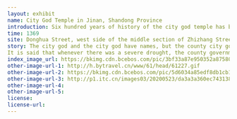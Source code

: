 ```yaml
---
layout: exhibit
name: City God Temple in Jinan, Shandong Province
introduction: Six hundred years of history of the city god temple has become a "rental house", the temple lived in some small vendors and other tenants. It is understood that the Jinan Governor City God Temple, which has a history of 646 years, is the largest existing city god temple in Shandong. This city god temple as early as 1979 was listed as the first batch of cultural relics protection units in Jinan, but because of various reasons, the building has not been timely protected and repaired, the only remaining mountain gate, two doors, the stage and severe other painful further destruction, the roof has grown 1 meter high small trees.
time: 1369
site: Donghua Street, west side of the middle section of Zhizhang Street, Lixia District, Jinan
story: The city god and the city god have names, but the county city god of Licheng is probably of humble status, so I don't know which god he is. The story about him is the "Sunshine City God".
It is said that whenever there was a severe drought, the county government of Licheng would organise a visit to the County City God Temple to pray for rain. After worshipping the god, they would invite him down from his throne and carry him to the courtyard to dry in the sun, and only when it rained would the god be returned to his throne, meaning "no dinner until you finish your work". This is the custom of the old Jinan people to "sunbathe the City God".  The county god is naturally very busy with all the details. Every year, on the Qingming Festival, the 15th day of the seventh month and the first day of the tenth month, a ceremony is held. The people carry the county city god to the General City God Temple on General Temple Street to meet with the city gods of Jinan Prefecture and other states and counties, and then march into the Governor's City God Temple on Donghua Street to meet with the Governor, which is a spectacular and lively scene.
index_image_url: https://bkimg.cdn.bcebos.com/pic/3bf33a87e950352a875804455943fbf2b2118b45?x-bce-process=image/watermark,image_d2F0ZXIvYmFpa2UxMTY=,g_7,xp_5,yp_5/format,f_auto
other-image-url-1: http://h.bytravel.cn/www/61/head/61227.gif
other-image-url-2: https://bkimg.cdn.bcebos.com/pic/5d6034a85edf8db1cb136dea686dca54564e9358dea5?x-bce-process=image/watermark,image_d2F0ZXIvYmFpa2UyMjA=,g_7,xp_5,yp_5/format,f_auto
other-image-url-3: http://p1.itc.cn/images03/20200523/da3a3a360ec7431386b4a66378075cf9.jpeg
other-image-url-4: 
other-image-url-5: 
license:
license-url:
---
```


